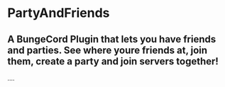 # PartyAndFriends
## A BungeCord Plugin that lets you have friends and parties. See where youre friends at, join them, create a party and join servers together!

....
